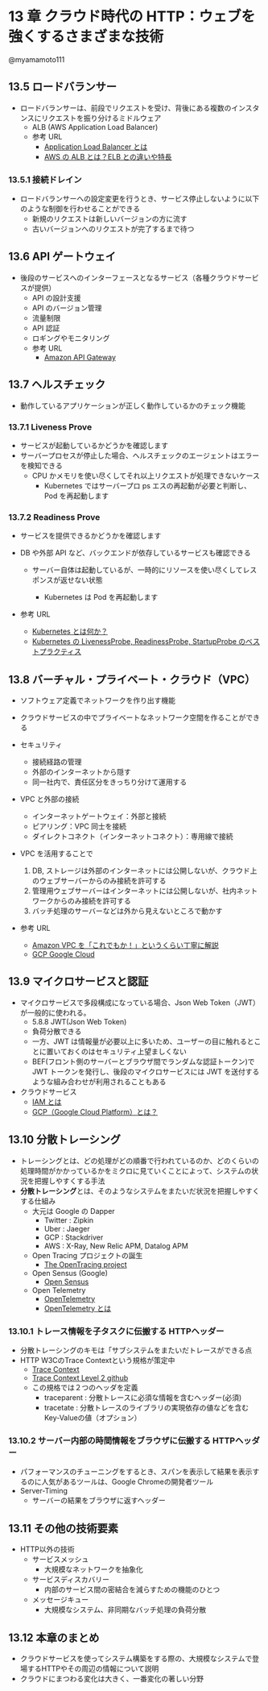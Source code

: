 # 13 章 クラウド時代の HTTP：ウェブを強くするさまざまな技術

@myamamoto111

## 13.5 ロードバランサー

- ロードバランサーは、前段でリクエストを受け、背後にある複数のインスタンスにリクエストを振り分けるミドルウェア
  - ALB (AWS Application Load Balancer)
  - 参考 URL
    - [Application Load Balancer とは](https://docs.aws.amazon.com/ja_jp/elasticloadbalancing/latest/application/introduction.html)
    - [AWS の ALB とは？ELB との違いや特長](https://techmania.jp/blog/aws0005/)

### 13.5.1 接続ドレイン

- ロードバランサーへの設定変更を行うとき、サービス停止しないように以下のような制御を行わせることができる
  - 新規のリクエストは新しいバージョンの方に流す
  - 古いバージョンへのリクエストが完了するまで待つ

## 13.6 API ゲートウェイ

- 後段のサービスへのインターフェースとなるサービス（各種クラウドサービスが提供）
  - API の設計支援
  - API のバージョン管理
  - 流量制限
  - API 認証
  - ロギングやモニタリング
  - 参考 URL
    - [Amazon API Gateway](https://aws.amazon.com/jp/api-gateway/)

## 13.7 ヘルスチェック

- 動作しているアプリケーションが正しく動作しているかのチェック機能

### 13.7.1 Liveness Prove

- サービスが起動しているかどうかを確認します
- サーバープロセスが停止した場合、ヘルスチェックのエージェントはエラーを検知できる
  - CPU かメモリを使い尽くしてそれ以上リクエストが処理できないケース
    - Kubernetes ではサーバープロ ps エスの再起動が必要と判断し、Pod を再起動します

### 13.7.2 Readiness Prove

- サービスを提供できるかどうかを確認します
- DB や外部 API など、バックエンドが依存しているサービスも確認できる

  - サーバー自体は起動しているが、一時的にリソースを使い尽くしてレスポンスが返せない状態

    - Kubernetes は Pod を再起動します

- 参考 URL
  - [Kubernetes とは何か？](https://kubernetes.io/ja/docs/concepts/overview/what-is-kubernetes/)
  - [Kubernetes の LivenessProbe, ReadinessProbe, StartupProbe のベストプラクティス](https://zenn.dev/nekoshita/articles/4e838ae224ed56)

## 13.8 バーチャル・プライベート・クラウド（VPC）

- ソフトウェア定義でネットワークを作り出す機能
- クラウドサービスの中でプライベートなネットワーク空間を作ることができる
- セキュリティ
  - 接続経路の管理
  - 外部のインターネットから隠す
  - 同一社内で、責任区分をきっちり分けて運用する
- VPC と外部の接続

  - インターネットゲートウェイ：外部と接続
  - ピアリング：VPC 同士を接続
  - ダイレクトコネクト（インターネットコネクト）：専用線で接続

- VPC を活用することで

  1. DB, ストレージは外部のインターネットには公開しないが、クラウド上のウェブサーバーからのみ接続を許可する
  1. 管理用ウェブサーバーはインターネットには公開しないが、社内ネットワークからのみ接続を許可する
  1. バッチ処理のサーバーなどは外から見えないところで動かす

- 参考 URL
  - [Amazon VPC を「これでもか！」というくらい丁寧に解説](https://qiita.com/c60evaporator/items/2f24d4796202e8b06a77)
  - [GCP Google Cloud](https://cloud.google.com/docs/overview?hl=ja)

## 13.9 マイクロサービスと認証

- マイクロサービスで多段構成になっている場合、Json Web Token（JWT）が一般的に使われる。
  - 5.8.8 JWT(Json Web Token)
  - 負荷分散できる
  - 一方、JWT は情報量が必要以上に多いため、ユーザーの目に触れるとことに置いておくのはセキュリティ上望ましくない
  - BEF(フロント側のサーバーとブラウザ間でランダムな認証トークン)で JWT トークンを発行し、後段のマイクロサービスには JWT を送付するような組み合わせが利用されることもある
- クラウドサービス
  - [IAM とは](https://docs.aws.amazon.com/ja_jp/IAM/latest/UserGuide/introduction.html)
  - [GCP（Google Cloud Platform）とは？](https://udemy.benesse.co.jp/development/system/gcp.html)

## 13.10 分散トレーシング

- トレーシングとは、どの処理がどの順番で行われているのか、どのくらいの処理時間がかかっているかをミクロに見ていくことによって、システムの状況を把握しやすくする手法
- **分散トレーシング**とは、そのようなシステムをまたいだ状況を把握しやすくする仕組み
  - 大元は Google の Dapper
    - Twitter : Zipkin
    - Uber : Jaeger
    - GCP : Stackdriver
    - AWS : X-Ray, New Relic APM, Datalog APM
  - Open Tracing プロジェクトの誕生
    - [The OpenTracing project](https://opentracing.io/)
  - Open Sensus (Google)
    - [Open Sensus](https://opencensus.io/)
  - Open Telemetry
    - [OpenTelemetry](https://opentelemetry.io/docs/)
    - [OpenTelemetry とは](https://cloud.google.com/learn/what-is-opentelemetry?hl=ja)

### 13.10.1 トレース情報を子タスクに伝搬する HTTPヘッダー

- 分散トレーシングのキモは「サブシステムをまたいだトレースができる点
- HTTP W3CのTrace Contextという規格が策定中
  - [Trace Context](https://www.w3.org/TR/trace-context/)
  - [Trace Context Level 2 github](https://w3c.github.io/trace-context/)
  - この規格では２つのヘッダを定義
    - traceparent : 分散トレースに必須な情報を含むヘッダー(必須) 
    - tracetate : 分散トレースのライブラリの実現依存の値などを含むKey-Valueの値（オプション）

### 13.10.2 サーバー内部の時間情報をブラウザに伝搬する HTTPヘッダー

- パフォーマンスのチューニングをするとき、スパンを表示して結果を表示するのに人気があるツールは、Google Chromeの開発者ツール
- Server-Timing
  - サーバーの結果をブラウザに返すヘッダー
  
## 13.11 その他の技術要素
- HTTP以外の技術
  - サービスメッシュ
    - 大規模なネットワークを抽象化
  - サービスディスカバリー
    - 内部のサービス間の密結合を減らすための機能のひとつ
  - メッセージキュー
    - 大規模なシステム、非同期なバッチ処理の負荷分散

## 13.12 本章のまとめ

- クラウドサービスを使ってシステム構築をする際の、大規模なシステムで登場するHTTPやその周辺の情報について説明
- クラウドにまつわる変化は大きく、一番変化の著しい分野
